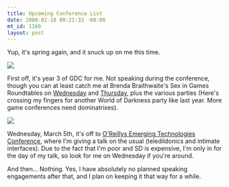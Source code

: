 ```yaml
--- 
title: Upcoming Conference List
date: 2008-02-18 00:21:33 -08:00
mt_id: 1169
layout: post
---
```

Yup, it's spring again, and it snuck up on me this time.

[![][1]][2]

First off, it's year 3 of GDC for me. Not speaking during the conference, though you can at least catch me at Brenda Braithwaite's Sex in Games Roundtables on [Wednesday][3] and [Thursday][4], plus the various parties (Here's crossing my fingers for another World of Darkness party like last year. More game conferences need dominatrixes).

[![][5]][6]

Wednesday, March 5th, it's off to [O'Reillys Emerging Technologies Conference][6], where I'm giving a talk on the usual (teledildonics and intimate interfaces). Due to the fact that I'm poor and SD is expensive, I'm only in for the day of my talk, so look for me on Wednesday if you're around.

And then... Nothing. Yes, I have absolutely no planned speaking engagements after that, and I plan on keeping it that way for a while. 

   [1]: http://images.nonpolynomial.com/slashdong.org/blog/gdc2008.jpg
   [2]: http://www.gdconf.com
   [3]: https://www.cmpevents.com/GD08/a.asp?option=C&V=11&SessID=6397
   [4]: https://www.cmpevents.com/GD08/a.asp?option=C&V=11&SessID=6548
   [5]: http://images.nonpolynomial.com/slashdong.org/blog/etech2008.jpg
   [6]: http://conferences.oreilly.com/etech/

